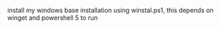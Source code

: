 install my windows base installation using winstal.ps1, this depends on winget and powershell 5 to run
